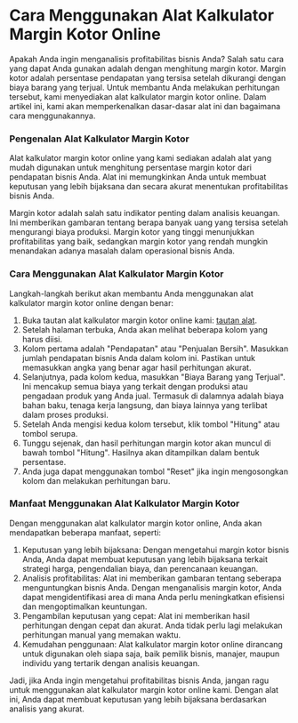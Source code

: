 Cara Menggunakan Alat Kalkulator Margin Kotor Online
====================================================

Apakah Anda ingin menganalisis profitabilitas bisnis Anda? Salah satu cara yang dapat Anda gunakan adalah dengan menghitung margin kotor. Margin kotor adalah persentase pendapatan yang tersisa setelah dikurangi dengan biaya barang yang terjual. Untuk membantu Anda melakukan perhitungan tersebut, kami menyediakan alat kalkulator margin kotor online. Dalam artikel ini, kami akan memperkenalkan dasar-dasar alat ini dan bagaimana cara menggunakannya.

### Pengenalan Alat Kalkulator Margin Kotor

Alat kalkulator margin kotor online yang kami sediakan adalah alat yang mudah digunakan untuk menghitung persentase margin kotor dari pendapatan bisnis Anda. Alat ini memungkinkan Anda untuk membuat keputusan yang lebih bijaksana dan secara akurat menentukan profitabilitas bisnis Anda.

Margin kotor adalah salah satu indikator penting dalam analisis keuangan. Ini memberikan gambaran tentang berapa banyak uang yang tersisa setelah mengurangi biaya produksi. Margin kotor yang tinggi menunjukkan profitabilitas yang baik, sedangkan margin kotor yang rendah mungkin menandakan adanya masalah dalam operasional bisnis Anda.

### Cara Menggunakan Alat Kalkulator Margin Kotor

Langkah-langkah berikut akan membantu Anda menggunakan alat kalkulator margin kotor online dengan benar:

1. Buka tautan alat kalkulator margin kotor online kami: [tautan alat](https://www.onlinecalculatorsfree.com/id/financial/gross-margin-calculator.html).
2. Setelah halaman terbuka, Anda akan melihat beberapa kolom yang harus diisi.
3. Kolom pertama adalah "Pendapatan" atau "Penjualan Bersih". Masukkan jumlah pendapatan bisnis Anda dalam kolom ini. Pastikan untuk memasukkan angka yang benar agar hasil perhitungan akurat.
4. Selanjutnya, pada kolom kedua, masukkan "Biaya Barang yang Terjual". Ini mencakup semua biaya yang terkait dengan produksi atau pengadaan produk yang Anda jual. Termasuk di dalamnya adalah biaya bahan baku, tenaga kerja langsung, dan biaya lainnya yang terlibat dalam proses produksi.
5. Setelah Anda mengisi kedua kolom tersebut, klik tombol "Hitung" atau tombol serupa.
6. Tunggu sejenak, dan hasil perhitungan margin kotor akan muncul di bawah tombol "Hitung". Hasilnya akan ditampilkan dalam bentuk persentase.
7. Anda juga dapat menggunakan tombol "Reset" jika ingin mengosongkan kolom dan melakukan perhitungan baru.

### Manfaat Menggunakan Alat Kalkulator Margin Kotor

Dengan menggunakan alat kalkulator margin kotor online, Anda akan mendapatkan beberapa manfaat, seperti:

1. Keputusan yang lebih bijaksana: Dengan mengetahui margin kotor bisnis Anda, Anda dapat membuat keputusan yang lebih bijaksana terkait strategi harga, pengendalian biaya, dan perencanaan keuangan.
2. Analisis profitabilitas: Alat ini memberikan gambaran tentang seberapa menguntungkan bisnis Anda. Dengan menganalisis margin kotor, Anda dapat mengidentifikasi area di mana Anda perlu meningkatkan efisiensi dan mengoptimalkan keuntungan.
3. Pengambilan keputusan yang cepat: Alat ini memberikan hasil perhitungan dengan cepat dan akurat. Anda tidak perlu lagi melakukan perhitungan manual yang memakan waktu.
4. Kemudahan penggunaan: Alat kalkulator margin kotor online dirancang untuk digunakan oleh siapa saja, baik pemilik bisnis, manajer, maupun individu yang tertarik dengan analisis keuangan.

Jadi, jika Anda ingin mengetahui profitabilitas bisnis Anda, jangan ragu untuk menggunakan alat kalkulator margin kotor online kami. Dengan alat ini, Anda dapat membuat keputusan yang lebih bijaksana berdasarkan analisis yang akurat.